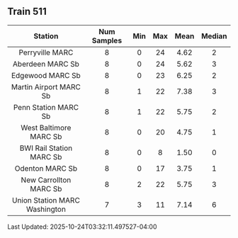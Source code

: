 ## Train 511

| Station | Num Samples | Min | Max | Mean | Median |
| :-----: | :---------: | :-: | :-: | :--: | :----: |
| Perryville MARC | 8 | 0 | 24 | 4.62 | 2 |
| Aberdeen MARC Sb | 8 | 0 | 24 | 5.62 | 3 |
| Edgewood MARC Sb | 8 | 0 | 23 | 6.25 | 2 |
| Martin Airport MARC Sb | 8 | 1 | 22 | 7.38 | 3 |
| Penn Station MARC Sb | 8 | 1 | 22 | 5.75 | 2 |
| West Baltimore MARC Sb | 8 | 0 | 20 | 4.75 | 1 |
| BWI Rail Station MARC Sb | 8 | 0 | 8 | 1.50 | 0 |
| Odenton MARC Sb | 8 | 0 | 17 | 3.75 | 1 |
| New Carrollton MARC Sb | 8 | 2 | 22 | 5.75 | 3 |
| Union Station MARC Washington | 7 | 3 | 11 | 7.14 | 6 |


Last Updated: 2025-10-24T03:32:11.497527-04:00